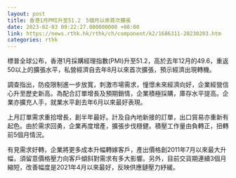 ```yaml
---
layout: post
title: 香港1月PMI升至51.2　5個月以來首次擴張
date: 2023-02-03 09:22:27.000000000 +08:00
link: https://news.rthk.hk/rthk/ch/component/k2/1686311-20230203.htm
categories: rthk
---
```


標普全球公布，香港1月採購經理指數(PMI)升至51.2，高於去年12月的49.6，重返50以上的擴張水平，私營經濟自去年8月以來首次擴張，預示經濟出現轉機。

調查指出，防疫限制進一步放寬，刺激市場需求，憧憬未來經濟向好，企業經營信心升至歷史新高。為配合訂單增長及預期銷情，企業積極採購，庫存水平提高。企業亦擴充人手，就業水平創去年6月以來最好表現。

上月訂單需求重拾增長，創半年最好。計及自內地新接的訂單，出口貿易亦重新有起色。由於需求回勇，企業再度增產，擴張步伐穩健。積壓工作量由負轉正，扭轉前5個月情況。

有見需求好轉，企業將更多成本升幅轉嫁客戶，產出價格創2011年7月以來最大升幅，須留意價格壓力向客戶傾斜對需求有多大影響。另外，目前交貨期連續3個月縮短，改善幅度是2021年4月以來最好，反映供應鏈壓力紓緩。
